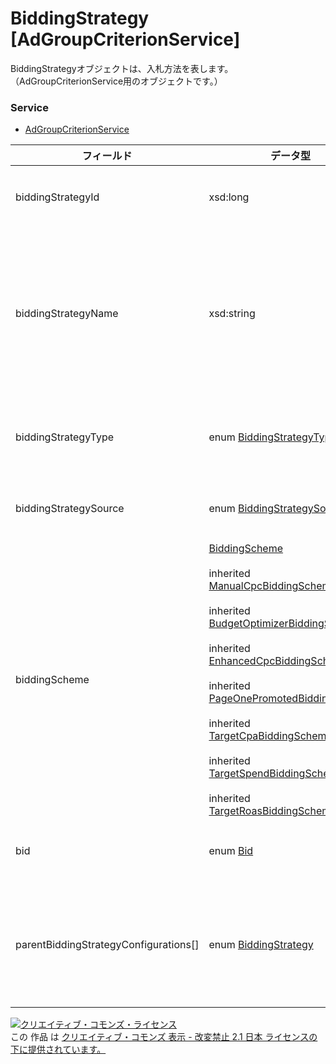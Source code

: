 # BiddingStrategy [AdGroupCriterionService]
BiddingStrategyオブジェクトは、入札方法を表します。（AdGroupCriterionService用のオブジェクトです。）
### Service
+ [AdGroupCriterionService](../services/AdGroupCriterionService.md)

| フィールド | データ型 | 説明 | ADD | SET | REMOVE | 
|---|---|---|---|---|---|
| biddingStrategyId| xsd:long| 自動入札IDです。| ─| ─| ─ |
| biddingStrategyName| xsd:string| 自動入札名です。（50文字以内になります）| ─| ─| ─ |
| biddingStrategyType| enum <a href="../data/BiddingStrategyType.md">BiddingStrategyType</a>| 自動入札タイプです。| ─| ─| ─ |
| biddingStrategySource| enum <a href="../data/BiddingStrategySource.md">BiddingStrategySource</a>| 入札ソースです。| ─| ─| ─ |
| biddingScheme| <a href="../data/BiddingScheme_nonBiddingStrategy.md">BiddingScheme</a><br><br> inherited <a href="../data/ManualCpcBiddingScheme.md">ManualCpcBiddingScheme</a><br><br> inherited <a href="../data/BudgetOptimizerBiddingScheme.md">BudgetOptimizerBiddingScheme </a><br><br> inherited <a href="../data/EnhancedCpcBiddingScheme_nonBiddingStrategy.md">EnhancedCpcBiddingScheme</a><br><br> inherited <a href="../data/PageOnePromotedBiddingScheme_nonBiddingStrategy.md">PageOnePromotedBiddingScheme </a><br><br> inherited <a href="../data/TargetCpaBiddingScheme_nonBiddingStrategy.md">TargetCpaBiddingScheme</a><br><br> inherited <a href="../data/TargetSpendBiddingScheme_nonBiddingStrategy.md">TargetSpendBiddingScheme</a><br><br> inherited <a href="../data/TargetRoasBiddingScheme_nonBiddingStrategy.md">TargetRoasBiddingScheme</a>| 自動入札設定詳細です。| ─| ─| ─ |
| bid| enum <a href="../data/Bid_AdGroupCriterion.md">Bid</a>| 入札価格です。| Opt| Opt<br>                        (updatable)| ─ |
| parentBiddingStrategyConfigurations[]| enum <a href="../data/BiddingStrategy_AdGroupCriterion.md">BiddingStrategy</a>| 上位エンティティの入札設定です。| ─| ─| ─ |
<a rel="license" href="http://creativecommons.org/licenses/by-nd/2.1/jp/"><img alt="クリエイティブ・コモンズ・ライセンス" style="border-width:0" src="https://i.creativecommons.org/l/by-nd/2.1/jp/88x31.png" /></a><br />この 作品 は <a rel="license" href="http://creativecommons.org/licenses/by-nd/2.1/jp/">クリエイティブ・コモンズ 表示 - 改変禁止 2.1 日本 ライセンスの下に提供されています。</a>
